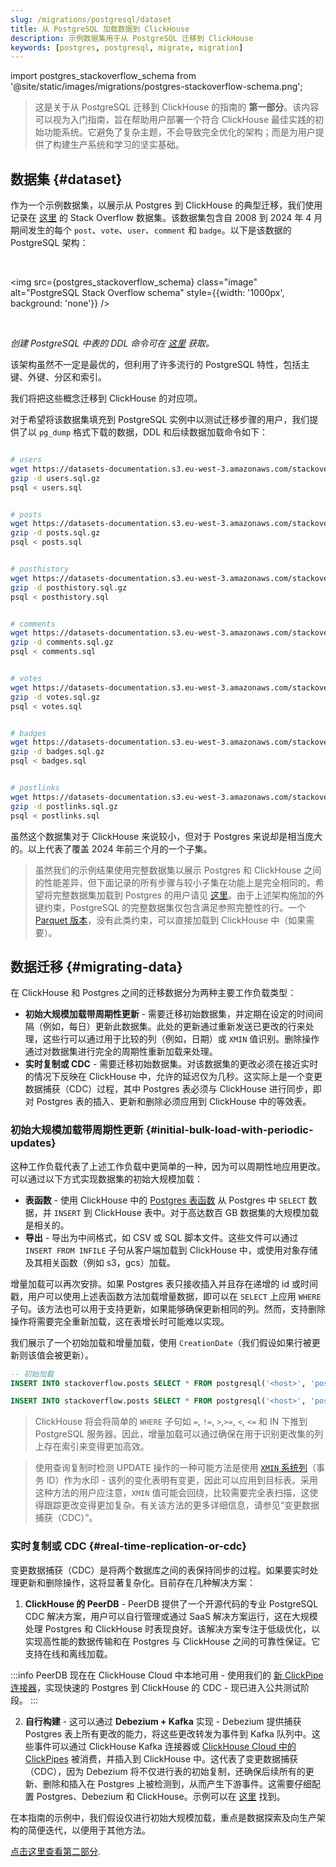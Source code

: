 ```yaml
---
slug: /migrations/postgresql/dataset
title: 从 PostgreSQL 加载数据到 ClickHouse
description: 示例数据集用于从 PostgreSQL 迁移到 ClickHouse
keywords: [postgres, postgresql, migrate, migration]
---
```


import postgres_stackoverflow_schema from '@site/static/images/migrations/postgres-stackoverflow-schema.png';

> 这是关于从 PostgreSQL 迁移到 ClickHouse 的指南的 **第一部分**。该内容可以视为入门指南，旨在帮助用户部署一个符合 ClickHouse 最佳实践的初始功能系统。它避免了复杂主题，不会导致完全优化的架构；而是为用户提供了构建生产系统和学习的坚实基础。

## 数据集 {#dataset}

作为一个示例数据集，以展示从 Postgres 到 ClickHouse 的典型迁移，我们使用记录在 [这里](/getting-started/example-datasets/stackoverflow) 的 Stack Overflow 数据集。该数据集包含自 2008 到 2024 年 4 月期间发生的每个 `post`、`vote`、`user`、`comment` 和 `badge`。以下是该数据的 PostgreSQL 架构：

<br />

<img src={postgres_stackoverflow_schema} class="image" alt="PostgreSQL Stack Overflow schema" style={{width: '1000px', background: 'none'}} />

<br />

*创建 PostgreSQL 中表的 DDL 命令可在 [这里](https://pastila.nl/?001c0102/eef2d1e4c82aab78c4670346acb74d83#TeGvJWX9WTA1V/5dVVZQjg==) 获取。*

该架构虽然不一定是最优的，但利用了许多流行的 PostgreSQL 特性，包括主键、外键、分区和索引。

我们将把这些概念迁移到 ClickHouse 的对应项。

对于希望将该数据集填充到 PostgreSQL 实例中以测试迁移步骤的用户，我们提供了以 `pg_dump` 格式下载的数据，DDL 和后续数据加载命令如下：

```bash

# users
wget https://datasets-documentation.s3.eu-west-3.amazonaws.com/stackoverflow/pdump/2024/users.sql.gz
gzip -d users.sql.gz
psql < users.sql


# posts
wget https://datasets-documentation.s3.eu-west-3.amazonaws.com/stackoverflow/pdump/2024/posts.sql.gz
gzip -d posts.sql.gz
psql < posts.sql


# posthistory
wget https://datasets-documentation.s3.eu-west-3.amazonaws.com/stackoverflow/pdump/2024/posthistory.sql.gz
gzip -d posthistory.sql.gz
psql < posthistory.sql


# comments
wget https://datasets-documentation.s3.eu-west-3.amazonaws.com/stackoverflow/pdump/2024/comments.sql.gz
gzip -d comments.sql.gz
psql < comments.sql


# votes
wget https://datasets-documentation.s3.eu-west-3.amazonaws.com/stackoverflow/pdump/2024/votes.sql.gz
gzip -d votes.sql.gz
psql < votes.sql


# badges
wget https://datasets-documentation.s3.eu-west-3.amazonaws.com/stackoverflow/pdump/2024/badges.sql.gz
gzip -d badges.sql.gz
psql < badges.sql


# postlinks
wget https://datasets-documentation.s3.eu-west-3.amazonaws.com/stackoverflow/pdump/2024/postlinks.sql.gz
gzip -d postlinks.sql.gz
psql < postlinks.sql
```

虽然这个数据集对于 ClickHouse 来说较小，但对于 Postgres 来说却是相当庞大的。以上代表了覆盖 2024 年前三个月的一个子集。

> 虽然我们的示例结果使用完整数据集以展示 Postgres 和 ClickHouse 之间的性能差异，但下面记录的所有步骤与较小子集在功能上是完全相同的。希望将完整数据集加载到 Postgres 的用户请见 [这里](https://pastila.nl/?00d47a08/1c5224c0b61beb480539f15ac375619d#XNj5vX3a7ZjkdiX7In8wqA==)。由于上述架构施加的外键约束，PostgreSQL 的完整数据集仅包含满足参照完整性的行。一个 [Parquet 版本](/getting-started/example-datasets/stackoverflow)，没有此类约束，可以直接加载到 ClickHouse 中（如果需要）。

## 数据迁移 {#migrating-data}

在 ClickHouse 和 Postgres 之间的迁移数据分为两种主要工作负载类型：

- **初始大规模加载带周期性更新** - 需要迁移初始数据集，并定期在设定的时间间隔（例如，每日）更新此数据集。此处的更新通过重新发送已更改的行来处理，这些行可以通过用于比较的列（例如，日期）或 `XMIN` 值识别。删除操作通过对数据集进行完全的周期性重新加载来处理。
- **实时复制或 CDC** - 需要迁移初始数据集。对该数据集的更改必须在接近实时的情况下反映在 ClickHouse 中，允许的延迟仅为几秒。这实际上是一个变更数据捕获（CDC）过程，其中 Postgres 表必须与 ClickHouse 进行同步，即对 Postgres 表的插入、更新和删除必须应用到 ClickHouse 中的等效表。

### 初始大规模加载带周期性更新 {#initial-bulk-load-with-periodic-updates}

这种工作负载代表了上述工作负载中更简单的一种，因为可以周期性地应用更改。可以通过以下方式实现数据集的初始大规模加载：

- **表函数** - 使用 ClickHouse 中的 [Postgres 表函数](/sql-reference/table-functions/postgresql) 从 Postgres 中 `SELECT` 数据，并 `INSERT` 到 ClickHouse 表中。对于高达数百 GB 数据集的大规模加载是相关的。
- **导出** - 导出为中间格式，如 CSV 或 SQL 脚本文件。这些文件可以通过 `INSERT FROM INFILE` 子句从客户端加载到 ClickHouse 中，或使用对象存储及其相关函数（例如 s3，gcs）加载。

增量加载可以再次安排。如果 Postgres 表只接收插入并且存在递增的 id 或时间戳，用户可以使用上述表函数方法加载增量数据，即可以在 `SELECT` 上应用 `WHERE` 子句。该方法也可以用于支持更新，如果能够确保更新相同的列。然而，支持删除操作将需要完全重新加载，这在表增长时可能难以实现。

我们展示了一个初始加载和增量加载，使用 `CreationDate`（我们假设如果行被更新则该值会被更新）。

```sql
-- 初始加载
INSERT INTO stackoverflow.posts SELECT * FROM postgresql('<host>', 'postgres', 'posts', 'postgres', '<password')

INSERT INTO stackoverflow.posts SELECT * FROM postgresql('<host>', 'postgres', 'posts', 'postgres', '<password') WHERE CreationDate > ( SELECT (max(CreationDate) FROM stackoverflow.posts)
```

> ClickHouse 将会将简单的 `WHERE` 子句如 `=`, `!=`, `>`,`>=`, `<`, `<=` 和 IN 下推到 PostgreSQL 服务器。因此，增量加载可以通过确保在用于识别更改集的列上存在索引来变得更加高效。

> 使用查询复制时检测 UPDATE 操作的一种可能方法是使用 [`XMIN` 系统列](https://www.postgresql.org/docs/9.1/ddl-system-columns.html)（事务 ID）作为水印 - 该列的变化表明有变更，因此可以应用到目标表。采用这种方法的用户应注意，`XMIN` 值可能会回绕，比较需要完全表扫描，这使得跟踪更改变得更加复杂。有关该方法的更多详细信息，请参见“变更数据捕获（CDC）”。

### 实时复制或 CDC {#real-time-replication-or-cdc}

变更数据捕获（CDC）是将两个数据库之间的表保持同步的过程。如果要实时处理更新和删除操作，这将显著复杂化。目前存在几种解决方案：
1. **ClickHouse 的 PeerDB** - PeerDB 提供了一个开源代码的专业 PostgreSQL CDC 解决方案，用户可以自行管理或通过 SaaS 解决方案运行，这在大规模处理 Postgres 和 ClickHouse 时表现良好。该解决方案专注于低级优化，以实现高性能的数据传输和在 Postgres 与 ClickHouse 之间的可靠性保证。它支持在线和离线加载。

:::info
PeerDB 现在在 ClickHouse Cloud 中本地可用 - 使用我们的 [新 ClickPipe 连接器](/integrations/clickpipes/postgres)，实现快速的 Postgres 到 ClickHouse 的 CDC - 现已进入公共测试阶段。
:::

2. **自行构建** - 这可以通过 **Debezium + Kafka** 实现 - Debezium 提供捕获 Postgres 表上所有更改的能力，将这些更改转发为事件到 Kafka 队列中。这些事件可以通过 ClickHouse Kafka 连接器或 [ClickHouse Cloud 中的 ClickPipes](https://clickhouse.com/cloud/clickpipes) 被消费，并插入到 ClickHouse 中。这代表了变更数据捕获（CDC），因为 Debezium 将不仅进行表的初始复制，还确保后续所有的更新、删除和插入在 Postgres 上被检测到，从而产生下游事件。这需要仔细配置 Postgres、Debezium 和 ClickHouse。示例可以在 [这里](https://clickhouse.com/blog/clickhouse-postgresql-change-data-capture-cdc-part-2) 找到。

在本指南的示例中，我们假设仅进行初始大规模加载，重点是数据探索及向生产架构的简便迭代，以便用于其他方法。

[点击这里查看第二部分](/migrations/postgresql/designing-schemas).
